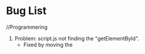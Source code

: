 # Bug List

//Programmering
1. Problem: script.js not finding the "getElementById".
   - Fixed by moving the <script src...> from the top to the bottom of <body> in gamepage.html.
2. if-statements to hide buttons with undefined value not working.
   - Fixed by moving statements inside of a function.
3. Code "textbox.innerText = content.skrift;" not working
   - Fixed by adding the array position: "textbox.innerText = content[0].skrift;"
4. nextPage() always registering ob1.
   - Fixed by using "==" instead of "="... (not the first time this project.)
5. Requirements in array not working.
6. intro pictures seen in elements but not on screen.
7. if-statement for intro picture id>2 not working.

//Webbutveckling
1. Nav buttons in gamepage.html aren't the right size.
2. class=board in gamepage.html isn't centered on the page despite using "margin:auto".

